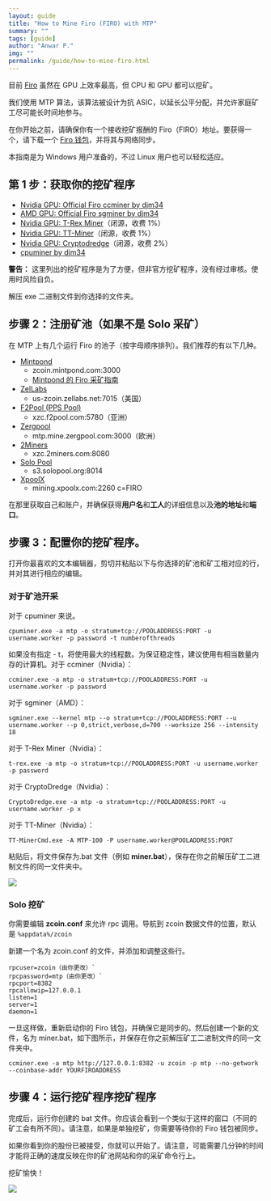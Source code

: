 ```yaml
---
layout: guide
title: "How to Mine Firo (FIRO) with MTP"
summary: ""
tags: [guide]
author: "Anwar P."
img: ""
permalink: /guide/how-to-mine-firo.html
---
```

目前 [Firo](https://firo.org) 虽然在 GPU 上效率最高，但 CPU 和 GPU 都可以挖矿。

我们使用 MTP 算法，该算法被设计为抗 ASIC，以延长公平分配，并允许家庭矿工尽可能长时间地参与。

在你开始之前，请确保你有一个接收挖矿报酬的 Firo（FIRO）地址。要获得一个，请下载一个 [Firo 钱包](https://firo.org/get-firo/download/)，并将其与网络同步。

本指南是为 Windows 用户准备的，不过 Linux 用户也可以轻松适应。

## 第 1 步：获取你的挖矿程序

* [Nvidia GPU: Official Firo ccminer by djm34](https://github.com/firoorg/ccminer/releases)
* [AMD GPU: Official Firo sgminer by djm34](https://github.com/firoorg/sgminer/releases)
* [Nvidia GPU: T-Rex Miner](https://github.com/trexminer/T-Rex/releases)（闭源，收费 1%）
* [Nvidia GPU: TT-Miner](https://bitcointalk.org/index.php?topic=5025783.0)（闭源，收费 1%）
* [Nvidia GPU: Cryptodredge](https://github.com/technobyl/CryptoDredge/releases)（闭源，收费 2%）
* [cpuminer by djm34](https://github.com/firoorg/cpuminer/releases)

**警告：** 这里列出的挖矿程序是为了方便，但非官方挖矿程序，没有经过审核。使用时风险自负。

解压 exe 二进制文件到你选择的文件夹。

## 步骤 2：注册矿池（如果不是 Solo 采矿）

在 MTP 上有几个运行 Firo 的池子（按字母顺序排列）。我们推荐的有以下几种。

* [Mintpond](https://mintpond.com/#!/firo)
    * zcoin.mintpond.com:3000
	* [Mintpond 的 Firo 采矿指南](https://mintpond.com/getting-started-guide/firo)
* [ZelLabs](https://zellabs.net/coins/xzc)
    * us-zcoin.zellabs.net:7015（美国）
* [F2Pool (PPS Pool)](https://www.f2pool.com/)
    * xzc.f2pool.com:5780（亚洲）
* [Zergpool](http://zergpool.com)
    * mtp.mine.zergpool.com:3000（欧洲）
* [2Miners](https://2miners.com/xzc-mining-pool)
    * xzc.2miners.com:8080
* [Solo Pool](https://xzc.solopool.org/)
    * s3.solopool.org:8014
* [XpoolX](https://xpoolx.com/site/mining)
    * mining.xpoolx.com:2260 c=FIRO

在那里获取自己和账户，并确保获得**用户名**和**工人**的详细信息以及**池的地址**和**端口**。

## 步骤 3：配置你的挖矿程序。

打开你最喜欢的文本编辑器，剪切并粘贴以下与你选择的矿池和矿工相对应的行，并对其进行相应的编辑。

### 对于矿池开采

对于 cpuminer 来说。

`cpuminer.exe -a mtp -o stratum+tcp://POOLADDRESS:PORT -u username.worker -p password -t numberofthreads`

如果没有指定 - t，将使用最大的线程数。为保证稳定性，建议使用有相当数量内存的计算机。对于 ccminer（Nvidia）：

`ccminer.exe -a mtp -o stratum+tcp://POOLADDRESS:PORT -u username.worker -p password`

对于 sgminer（AMD）：

`sgminer.exe --kernel mtp --o stratum+tcp://POOLADDRESS:PORT --u username.worker --p 0,strict,verbose,d=700 --worksize 256 --intensity 18`

对于 T-Rex Miner（Nvidia）：

`t-rex.exe -a mtp -o stratum+tcp://POOLADDRESS:PORT -u username.worker -p password`

对于 CryptoDredge（Nvidia）：

`CryptoDredge.exe -a mtp -o stratum+tcp://POOLADDRESS:PORT -u username.worker -p x`

对于 TT-Miner（Nvidia）：

`TT-MinerCmd.exe -A MTP-100 -P username.worker@POOLADDRESS:PORT`

粘贴后，将文件保存为.bat 文件（例如 **miner.bat**），保存在你之前解压矿工二进制文件的同一文件夹中。

![](https://firo.org/guide/assets/how-to-mine/minerbat.png)

### Solo 挖矿

你需要编辑 **zcoin.conf** 来允许 rpc 调用。导航到 zcoin 数据文件的位置，默认是 `%appdata%/zcoin`

新建一个名为 zcoin.conf 的文件，并添加和调整这些行。

    rpcuser=zcoin（由你更改）`
    rpcpassword=mtp（由你更改）`
    rpcport=8382
    rpcallowip=127.0.0.1
    listen=1
    server=1
    daemon=1

一旦这样做，重新启动你的 Firo 钱包，并确保它是同步的。然后创建一个新的文件，名为 miner.bat，如下图所示，并保存在你之前解压矿工二进制文件的同一文件夹中。

`ccminer.exe -a mtp http://127.0.0.1:8382 -u zcoin -p mtp --no-getwork --coinbase-addr YOURFIROADDRESS`

## 步骤 4：运行挖矿程序挖矿程序

完成后，运行你创建的 bat 文件。你应该会看到一个类似于这样的窗口（不同的矿工会有所不同）。请注意，如果是单独挖矿，你需要等待你的 Firo 钱包被同步。

如果你看到你的股份已被接受，你就可以开始了。请注意，可能需要几分钟的时间才能将正确的速度反映在你的矿池网站和你的采矿命令行上。

挖矿愉快！

![](https://firo.org/guide/assets/how-to-mine/mtpmining.png)
